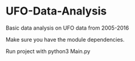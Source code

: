 # UFO-Data-Analysis
Basic data analysis on UFO data from 2005-2016

Make sure you have the module dependencies.

Run project with python3 Main.py
